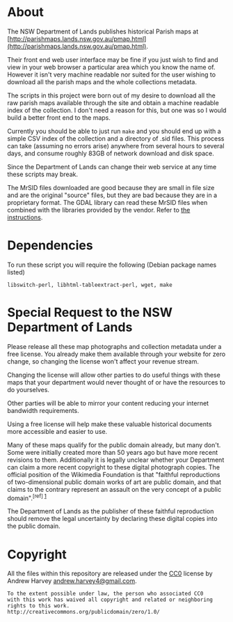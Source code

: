 # About

The NSW Department of Lands publishes historical Parish maps at [http://parishmaps.lands.nsw.gov.au/pmap.html](http://parishmaps.lands.nsw.gov.au/pmap.html).

Their front end web user interface may be fine if you just wish to find and view
in your web browser a particular area which you know the name of. However it
isn't very machine readable nor suited for the user wishing to download all the
parish maps and the whole collections metadata.

The scripts in this project were born out of my desire to download all the raw
parish maps available through the site and obtain a machine readable index of
the collection. I don't need a reason for this, but one was so I would build a
better front end to the maps.

Currently you should be able to just run `make` and you should end up with a
simple CSV index of the collection and a directory of .sid files. This process
can take (assuming no errors arise) anywhere from several hours to several days,
and consume roughly 83GB of network download and disk space.

Since the Department of Lands can change their web service at any time these
scripts may break.

The MrSID files downloaded are good because they are small in file size and are
the original "source" files, but they are bad because they are in a proprietary
format. The GDAL library can read these MrSID files when combined with the
libraries provided by the vendor. Refer to [the instructions](http://trac.osgeo.org/gdal/wiki/MrSID).

# Dependencies
To run these script you will require the following (Debian package names listed)

    libswitch-perl, libhtml-tableextract-perl, wget, make

# Special Request to the NSW Department of Lands
Please release all these map photographs and collection metadata under a free
license. You already make them available through your website for zero change,
so changing the license won't affect your revenue stream.

Changing the license will allow other parties to do useful things with these
maps that your department would never thought of or have the resources to do
yourselves.

Other parties will be able to mirror your content reducing your internet
bandwidth requirements.

Using a free license will help make these valuable historical documents more
accessible and easier to use.

Many of these maps qualify for the public domain already, but many don't. Some
were initially created more than 50 years ago but have more recent revisions to
them. Additionally it is legally unclear whether your Department can claim a
more recent copyright to these digital photograph copies. The official position
of the Wikimedia Foundation is that "faithful reproductions of two-dimensional
public domain works of art are public domain, and that claims to the contrary
represent an assault on the very concept of a public domain".<sup>[ref] [1]</sup>

The Department of Lands as the publisher of these faithful reproduction should
remove the legal uncertainty by declaring these digital copies into the public
domain.

[1]: http://commons.wikimedia.org/wiki/Template:PD-Art

# Copyright
All the files within this repository are released under the
[CC0](http://creativecommons.org/publicdomain/zero/1.0/) license by
Andrew Harvey <andrew.harvey4@gmail.com>.

    To the extent possible under law, the person who associated CC0
    with this work has waived all copyright and related or neighboring
    rights to this work.
    http://creativecommons.org/publicdomain/zero/1.0/

